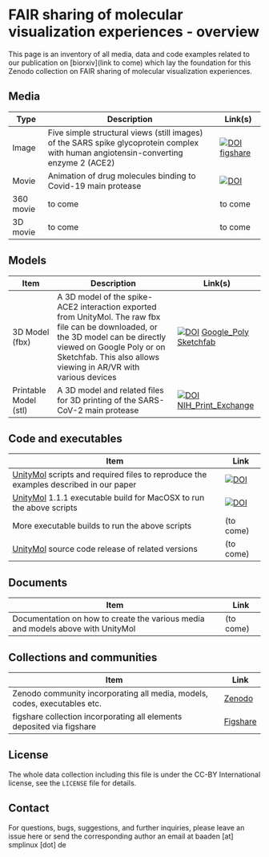 
# FAIR sharing of molecular visualization experiences - overview

This page is an inventory of all media, data and code examples related to our publication on [biorxiv](link to come) which lay the foundation for this Zenodo collection on FAIR sharing of molecular visualization experiences.

## Media

Type | Description  | Link(s) 
------------- | ------------- | ------------- 
Image | Five simple structural views (still images) of the SARS spike glycoprotein complex with human angiotensin-converting enzyme 2 (ACE2)  | [![DOI](https://zenodo.org/badge/DOI/10.5281/zenodo.3999339.svg)](https://doi.org/10.5281/zenodo.3999339) [figshare](https://doi.org/10.6084/m9.figshare.12860024.v1)
Movie | Animation of drug molecules binding to Covid-19 main protease | [![DOI](https://zenodo.org/badge/DOI/10.6084/m9.figshare.12860069.svg)](https://doi.org/10.6084/m9.figshare.12860069)
360 movie | to come | to come
3D movie | to come | to come

## Models

Item | Description | Link(s)
------------- | ------------- | ------------- 
3D Model (fbx)     | A 3D model of the spike-ACE2 interaction exported from UnityMol. The raw fbx file can be downloaded, or the 3D model can be directly viewed on Google Poly or on Sketchfab. This also allows viewing in AR/VR with various devices   | [![DOI](https://zenodo.org/badge/DOI/10.6084/m9.figshare.12866981.v2.svg)](https://doi.org/10.6084/m9.figshare.12866981.v2) [Google_Poly](https://poly.google.com/view/5zsJiglTWbm) [Sketchfab](https://skfb.ly/6UFOw)
Printable Model (stl) | A 3D model and related files for 3D printing of the SARS-CoV-2 main protease | [![DOI](https://zenodo.org/badge/DOI/10.6084/m9.figshare.12867314.svg)](https://doi.org/10.6084/m9.figshare.12867314) [NIH\_Print_Exchange](https://3dprint.nih.gov/discover/3DPX-014787)


## Code and executables

Item  | Link 
------------- | ------------- 
[UnityMol](http://unitymol.sourceforge.net) scripts and required files to reproduce the examples described in our paper     | [![DOI](https://zenodo.org/badge/289968174.svg)](https://zenodo.org/badge/latestdoi/289968174) 
[UnityMol](http://unitymol.sourceforge.net) 1.1.1 executable build for MacOSX to run the above scripts | [![DOI](https://zenodo.org/badge/DOI/10.6084/m9.figshare.12866804.svg)](https://doi.org/10.6084/m9.figshare.12866804)
More executable builds to run the above scripts | (to come)
[UnityMol](http://unitymol.sourceforge.net) source code release of related versions | (to come)


## Documents

Item  | Link 
------------- | ------------- 
Documentation on how to create the various media and models above with UnityMol | (to come)

## Collections and communities

Item | Link
------------- | ------------- 
Zenodo community incorporating all media, models, codes, executables etc. | [Zenodo](https://zenodo.org/communities/fair-molvisexp/)
figshare collection incorporating all elements deposited via figshare | [Figshare](https://figshare.com/account/home#/collections/5101400)

## License

The whole data collection including this file is under the CC-BY International license, see the `LICENSE` file for details.

## Contact

For questions, bugs, suggestions, and further inquiries, please leave an issue here or send the corresponding author an email at baaden [at] smplinux [dot] de
